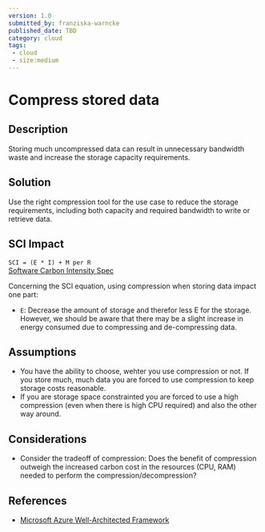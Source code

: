 ```yaml
---
version: 1.0
submitted_by: franziska-warncke
published_date: TBD
category: cloud
tags: 
 - cloud
 - size:medium
---
```


# Compress stored data

## Description

Storing much uncompressed data can result in unnecessary bandwidth waste and increase the storage capacity requirements.

## Solution

Use the right compression tool for the use case to reduce the storage requirements, including both capacity and required bandwidth to write or retrieve data. 

## SCI Impact

`SCI = (E * I) + M per R`  
[Software Carbon Intensity Spec](https://grnsft.org/sci)

Concerning the SCI equation, using compression when storing data impact one part:

- `E`: Decrease the amount of storage and therefor less E for the storage. However, we should be aware that there may be a slight increase in energy consumed due to compressing and de-compressing data.

## Assumptions
- You have the ability to choose, wehter you use compression or not. If you store much, much data you are forced to use compression to keep storage costs reasonable.
- If you are storage space constrainted you are forced to use a high compression (even when there is high CPU required) and also the other way around.
  
## Considerations
- Consider the tradeoff of compression: Does the benefit of compression outweigh the increased carbon cost in the resources (CPU, RAM) needed to perform the compression/decompression?

## References
- [Microsoft Azure Well-Architected Framework](https://learn.microsoft.com/en-us/azure/well-architected/sustainability/sustainability-storage#enable-storage-compression)
